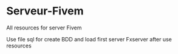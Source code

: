 # Serveur-Fivem
All resources for server Fivem

Use file sql for create BDD
and load first server Fxserver after use resources
